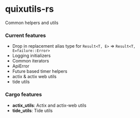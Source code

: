 # quixutils-rs

Common helpers and utils

### Current features

- Drop in replacement alias type for `Result<T, E>` => `Result<T, E=failure::Error>`
- Logging initializers
- Common iterators
- ApiError
- Future based timer helpers
- actix & actix web utils
- tide utils

### Cargo features

- __actix_utils__: Actix and actix-web utils
- __tide_utils__: Tide utils
